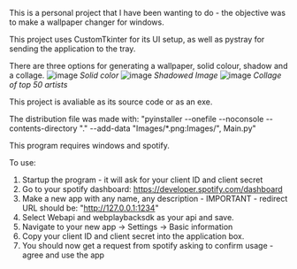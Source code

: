 This is a personal project that I have been wanting to do - the objective was to make a wallpaper changer for windows.

This project uses CustomTkinter for its UI setup, as well as pystray for sending the application to the tray.

There are three options for generating a wallpaper, solid colour, shadow and a collage.
![image](https://github.com/user-attachments/assets/133b9570-50b2-490d-8f21-4037fb4547ed)
_Solid color_
![image](https://github.com/user-attachments/assets/8a9ea9d4-0f40-4c78-827e-53376fd09fb4)
_Shadowed Image_
![image](https://github.com/user-attachments/assets/6feb851f-7af4-4fdc-8a57-948cab666e81)
_Collage of top 50 artists_


This project is avaliable as its source code or as an exe.

The distribution file was made with: "pyinstaller --onefile --noconsole  --contents-directory "." --add-data "Images/*.png:Images/", Main.py"

This program requires windows and spotify.

To use:
1. Startup the program - it will ask for your client ID and client secret
2. Go to your spotify dashboard: https://developer.spotify.com/dashboard
3. Make a new app with any name, any description - IMPORTANT - redirect URL should be: "http://127.0.0.1:1234"
4. Select Webapi and webplaybacksdk as your api and save.
5. Navigate to your new app -> Settings -> Basic information
6. Copy your client ID and client secret into the application box.
7. You should now get a request from spotify asking to confirm usage - agree and use the app


 
